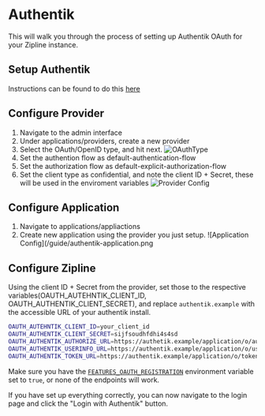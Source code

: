 # Authentik
This will walk you through the process of setting up Authentik OAuth for your Zipline instance.

## Setup Authentik
Instructions can be found to do this [here](https://goauthentik.io/docs/installation/)

## Configure Provider
1. Navigate to the admin interface
2. Under applications/providers, create a new provider
3. Select the OAuth/OpenID type, and hit next.
  ![OAuthType](/guides/zipline-provider-type.png)
5. Set the authention flow as default-authentication-flow
6. Set the authorization flow as default-explicit-authorization-flow
7. Set the client type as confidential, and note the client ID + Secret, these will be used in the enviroment variables
  ![Provider Config](/guide/provider-config-authentik.png)
## Configure Application
1. Navigate to applications/appliactions
2. Create new application using the provider you just setup.
  ![Application Config](/guide/authentik-application.png
## Configure Zipline
Using the client ID + Secret from the provider, set those to the respective variables(OAUTH_AUTEHNTIK_CLIENT_ID, OAUTH_AUTHENTIK_CLIENT_SECRET), and replace `authentik.example` with the accessible URL of your authentik install.
```bash
OAUTH_AUTEHNTIK_CLIENT_ID=your_client_id
OAUTH_AUTHENTIK_CLIENT_SECRET=sijfsoudhfdhi4s4sd
OAUTH_AUTHENTIK_AUTHORIZE_URL=https://authetik.example/application/o/authorize/
OAUTH_AUTHENTIK_USERINFO_URL=https://authentik.example/application/o/userinfo/
OAUTH_AUTHENTIK_TOKEN_URL=https://authentik.example/application/o/token/
```

Make sure you have the [`FEATURES_OAUTH_REGISTRATION`](/docs/config/features#featuresoauthregistration) environment variable set to `true`, or none of the endpoints will work.

If you have set up everything correctly, you can now navigate to the login page and click the "Login with Authentik" button.
